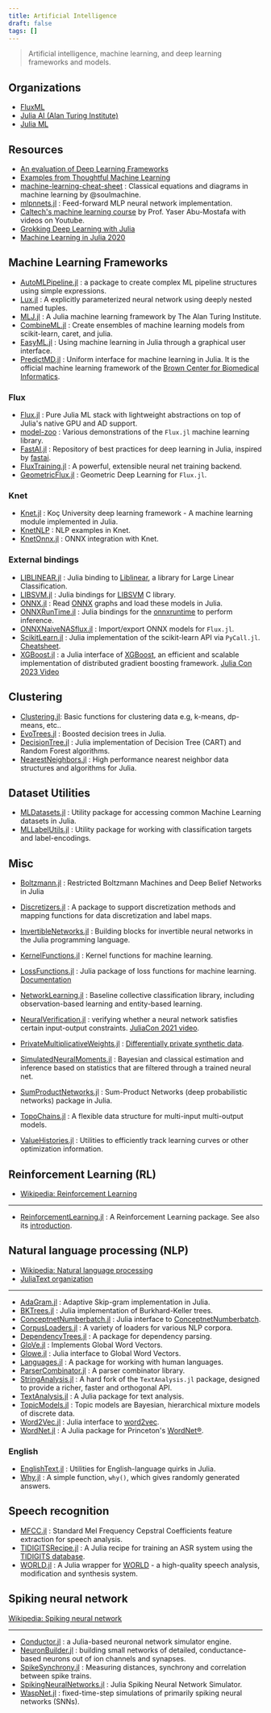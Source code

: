 ```yaml
---
title: Artificial Intelligence
draft: false
tags: []
---
```


> Artificial intelligence, machine learning, and deep learning frameworks and models.

## Organizations

- [FluxML](https://fluxml.ai/)
- [Julia AI (Alan Turing Institute)](https://github.com/JuliaAI)
- [Julia ML](https://juliaml.github.io)

## Resources

- [An evaluation of Deep Learning Frameworks](https://github.com/zer0n/deepframeworks)
- [Examples from Thoughtful Machine Learning](https://github.com/thoughtfulml/examples)
- [machine-learning-cheat-sheet](https://github.com/soulmachine/machine-learning-cheat-sheet) : Classical equations and diagrams in machine learning by @soulmachine.
- [mlpnnets.jl](https://github.com/tautologico/learning/blob/master/nnets/mlp/julia/mlpnnets.jl) : Feed-forward MLP neural network implementation.
- [Caltech's machine learning course](https://home.work.caltech.edu/telecourse.html) by Prof. Yaser Abu-Mostafa with videos on Youtube.
- [Grokking Deep Learning with Julia](https://github.com/deepaksuresh/Grokking-Deep-Learning-with-Julia)
- [Machine Learning in Julia 2020](https://github.com/ablaom/MachineLearningInJulia2020)

## Machine Learning Frameworks

- [AutoMLPipeline.jl](https://github.com/IBM/AutoMLPipeline.jl) : a package to create complex ML pipeline structures using simple expressions.
- [Lux.jl](https://github.com/avik-pal/Lux.jl) : A explicitly parameterized neural network using deeply nested named tuples.
- [MLJ.jl](https://github.com/alan-turing-institute/MLJ.jl) : A Julia machine learning framework by The Alan Turing Institute.
- [CombineML.jl](https://github.com/ppalmes/CombineML.jl) : Create ensembles of machine learning models from scikit-learn, caret, and julia.
- [EasyML.jl](https://github.com/OML-NPA/EasyML.jl) : Using machine learning in Julia through a graphical user interface.
- [PredictMD.jl](https://github.com/bcbi/PredictMD.jl) : Uniform interface for machine learning in Julia. It is the official machine learning framework of the [Brown Center for Biomedical Informatics](https://github.com/bcbi).

### Flux

- [Flux.jl](https://github.com/FluxML/Flux.jl) : Pure Julia ML stack with lightweight abstractions on top of Julia's native GPU and AD support.
- [model-zoo](https://github.com/FluxML/model-zoo) : Various demonstrations of the `Flux.jl` machine learning library.
- [FastAI.jl](https://github.com/FluxML/FastAI.jl) : Repository of best practices for deep learning in Julia, inspired by [fastai](http://docs.fast.ai/).
- [FluxTraining.jl](https://github.com/FluxML/FluxTraining.jl) : A powerful, extensible neural net training backend.
- [GeometricFlux.jl](https://github.com/FluxML/GeometricFlux.jl) : Geometric Deep Learning for `Flux.jl`.

### Knet

- [Knet.jl](https://github.com/denizyuret/Knet.jl) : Koç University deep learning framework - A machine learning module implemented in Julia.
- [KnetNLP](https://github.com/egeersu/KnetNLP) : NLP examples in Knet.
- [KnetOnnx.jl](https://github.com/egeersu/KnetOnnx.jl) : ONNX integration with Knet.

### External bindings

- [LIBLINEAR.jl](https://github.com/innerlee/LIBLINEAR.jl) : Julia binding to [Liblinear](https://github.com/cjlin1/liblinear), a library for Large Linear Classification.
- [LIBSVM.jl](https://github.com/JuliaML/LIBSVM.jl) : Julia bindings for [LIBSVM](https://github.com/cjlin1/libsvm) C library.
- [ONNX.jl](https://github.com/FluxML/ONNX.jl) : Read [ONNX](https://onnx.ai/) graphs and load these models in Julia.
- [ONNXRunTime.jl](https://github.com/jw3126/ONNXRunTime.jl) : Julia bindings for the [onnxruntime](https://github.com/microsoft/onnxruntime) to perform inference.
- [ONNXNaiveNASflux.jl](https://github.com/DrChainsaw/ONNXNaiveNASflux.jl) : Import/export ONNX models for `Flux.jl`.
- [ScikitLearn.jl](https://github.com/cstjean/ScikitLearn.jl) : Julia implementation of the scikit-learn API via `PyCall.jl`. [Cheatsheet](https://scikit-learn.org/stable/tutorial/machine_learning_map/).
- [XGBoost.jl](https://github.com/dmlc/XGBoost.jl) : a Julia interface of [XGBoost](https://github.com/dmlc/xgboost), an efficient and scalable implementation of distributed gradient boosting framework. [Julia Con 2023 Video](https://www.youtube.com/watch?v=d5v4ELN3NSc)

## Clustering

- [Clustering.jl](https://github.com/JuliaStats/Clustering.jl): Basic functions for clustering data e.g, k-means, dp-means, etc..
- [EvoTrees.jl](https://github.com/Evovest/EvoTrees.jl) : Boosted decision trees in Julia.
- [DecisionTree.jl](https://github.com/JuliaAI/DecisionTree.jl) : Julia implementation of Decision Tree (CART) and Random Forest algorithms.
- [NearestNeighbors.jl](https://github.com/KristofferC/NearestNeighbors.jl) : High performance nearest neighbor data structures and algorithms for Julia.

## Dataset Utilities

- [MLDatasets.jl](https://github.com/JuliaML/MLDatasets.jl) : Utility package for accessing common Machine Learning datasets in Julia.
- [MLLabelUtils.jl](https://github.com/JuliaML/MLLabelUtils.jl) : Utility package for working with classification targets and label-encodings.

## Misc

- [Boltzmann.jl](https://github.com/dfdx/Boltzmann.jl) : Restricted Boltzmann Machines and Deep Belief Networks in Julia
- [Discretizers.jl](https://github.com/sisl/Discretizers.jl) : A package to support discretization methods and mapping functions for data discretization and label maps.
- [InvertibleNetworks.jl](https://github.com/slimgroup/InvertibleNetworks.jl) : Building blocks for invertible neural networks in the Julia programming language.
- [KernelFunctions.jl](https://github.com/JuliaGaussianProcesses/KernelFunctions.jl) : Kernel functions for machine learning.
- [LossFunctions.jl](https://github.com/JuliaML/LossFunctions.jl) : Julia package of loss functions for machine learning. [Documentation](https://juliaml.github.io/LossFunctions.jl/stable)
- [NetworkLearning.jl](https://github.com/zgornel/NetworkLearning.jl) : Baseline collective classification library, including observation-based learning and entity-based learning.
- [NeuralVerification.jl](https://github.com/sisl/NeuralVerification.jl) : verifying whether a neural network satisfies certain input-output constraints. [JuliaCon 2021 video](https://youtu.be/jyC2fVmHcF8).

- [PrivateMultiplicativeWeights.jl](https://github.com/mrtzh/PrivateMultiplicativeWeights.jl) : [Differentially private synthetic data](https://www.nist.gov/blogs/cybersecurity-insights/differentially-private-synthetic-data).
- [SimulatedNeuralMoments.jl](https://github.com/mcreel/SimulatedNeuralMoments.jl) : Bayesian and classical estimation and inference based on statistics that are filtered through a trained neural net.
- [SumProductNetworks.jl](https://github.com/trappmartin/SumProductNetworks.jl) : Sum-Product Networks (deep probabilistic networks) package in Julia.
- [TopoChains.jl](https://github.com/irhum/TopoChains.jl) : A flexible data structure for multi-input multi-output models.
- [ValueHistories.jl](https://github.com/JuliaML/ValueHistories.jl) : Utilities to efficiently track learning curves or other optimization information.

## Reinforcement Learning (RL)

- [Wikipedia: Reinforcement Learning](https://en.wikipedia.org/wiki/Reinforcement_learning)

---

- [ReinforcementLearning.jl](https://github.com/JuliaReinforcementLearning/ReinforcementLearning.jl) : A Reinforcement Learning package. See also its [introduction](https://github.com/JuliaReinforcementLearning/ReinforcementLearningAnIntroduction.jl).

## Natural language processing (NLP)

- [Wikipedia: Natural language processing](https://en.wikipedia.org/wiki/Natural_language_processing)
- [JuliaText organization](https://github.com/JuliaText)

---

- [AdaGram.jl](https://github.com/sbos/AdaGram.jl) : Adaptive Skip-gram implementation in Julia.
- [BKTrees.jl](https://github.com/JuliaNeighbors/BKTrees.jl) : Julia implementation of Burkhard-Keller trees.
- [ConceptnetNumberbatch.jl](https://github.com/zgornel/ConceptnetNumberbatch.jl) : Julia interface to [ConceptnetNumberbatch](https://github.com/commonsense/conceptnet-numberbatch).
- [CorpusLoaders.jl](https://github.com/JuliaText/CorpusLoaders.jl) : A variety of loaders for various NLP corpora.
- [DependencyTrees.jl](https://github.com/dellison/DependencyTrees.jl) : A package for dependency parsing.
- [GloVe.jl](https://github.com/domluna/GloVe.jl) : Implements Global Word Vectors.
- [Glowe.jl](https://github.com/zgornel/Glowe.jl) : Julia interface to Global Word Vectors.
- [Languages.jl](https://github.com/JuliaText/Languages.jl) : A package for working with human languages.
- [ParserCombinator.jl](https://github.com/andrewcooke/ParserCombinator.jl) : A parser combinator library.
- [StringAnalysis.jl](https://github.com/zgornel/StringAnalysis.jl) : A hard fork of the `TextAnalysis.jl` package, designed to provide a richer, faster and orthogonal API.
- [TextAnalysis.jl](https://github.com/JuliaText/TextAnalysis.jl) : A Julia package for text analysis.
- [TopicModels.jl](https://github.com/slycoder/TopicModels.jl) : Topic models are Bayesian, hierarchical mixture models of discrete data.
- [Word2Vec.jl](https://github.com/JuliaText/Word2Vec.jl) : Julia interface to [word2vec](https://code.google.com/archive/p/word2vec/).
- [WordNet.jl](https://github.com/JuliaText/WordNet.jl) : A Julia package for Princeton's [WordNet®](https://wordnet.princeton.edu/).

### English

- [EnglishText.jl](https://github.com/TotalVerb/EnglishText.jl) : Utilities for English-language quirks in Julia.
- [Why.jl](https://github.com/TorkelE/Why.jl) : A simple function, `why()`, which gives randomly generated answers.

## Speech recognition

- [MFCC.jl](https://github.com/JuliaDSP/MFCC.jl) : Standard Mel Frequency Cepstral Coefficients feature extraction for speech analysis.
- [TIDIGITSRecipe.jl](https://github.com/idiap/TIDIGITSRecipe.jl) : A Julia recipe for training an ASR system using the [TIDIGITS database](https://catalog.ldc.upenn.edu/LDC93S10).
- [WORLD.jl](https://github.com/r9y9/WORLD.jl) : A Julia wrapper for [WORLD](https://github.com/mmorise/World) - a high-quality speech analysis, modification and synthesis system.

## Spiking neural network

[Wikipedia: Spiking neural network](https://en.wikipedia.org/wiki/Spiking_neural_network)

---

- [Conductor.jl](https://github.com/wsphillips/Conductor.jl) : a Julia-based neuronal network simulator engine.
- [NeuronBuilder.jl](https://github.com/Dhruva2/NeuronBuilder.jl) : building small networks of detailed, conductance-based neurons out of ion channels and synapses.
- [SpikeSynchrony.jl](https://github.com/JuliaNeuroscience/SpikeSynchrony.jl) : Measuring distances, synchrony and correlation between spike trains.
- [SpikingNeuralNetworks.jl](https://github.com/AStupidBear/SpikingNeuralNetworks.jl) : Julia Spiking Neural Network Simulator.
- [WaspNet.jl](https://github.com/leaflabs/WaspNet.jl) : fixed-time-step simulations of primarily spiking neural networks (SNNs).
